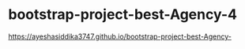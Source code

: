# bootstrap-project-best-Agency-4
https://ayeshasiddika3747.github.io/bootstrap-project-best-Agency-
